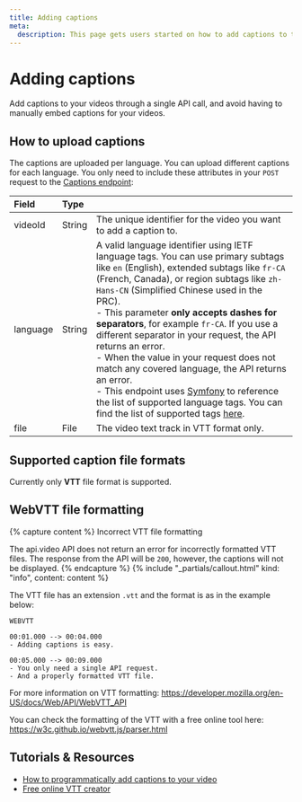 ```yaml
---
title: Adding captions
meta:
  description: This page gets users started on how to add captions to their videos using the api.video Captions endpoint.
---
```


# Adding captions

Add captions to your videos through a single API call, and avoid having to manually embed captions for your videos.

## How to upload captions

The captions are uploaded per language. You can upload different captions for each language. You only need to include these attributes in your `POST` request to the [Captions endpoint](/reference/api/Captions):

| Field    | Type   |                                                                                            |
| :------- | :----- | :----------------------------------------------------------------------------------------- |
| videoId  | String | The unique identifier for the video you want to add a caption to.                          |
| language | String | A valid language identifier using IETF language tags. You can use primary subtags like `en` (English), extended subtags like `fr-CA` (French, Canada), or region subtags like `zh-Hans-CN` (Simplified Chinese used in the PRC).<br>- This parameter **only accepts dashes for separators**, for example `fr-CA`. If you use a different separator in your request, the API returns an error.<br>- When the value in your request does not match any covered language, the API returns an error.<br>- This endpoint uses [Symfony](https://symfony.com) to reference the list of supported language tags. You can find the list of supported tags [here](https://github.com/symfony/symfony/blob/6.3/src/Symfony/Component/Intl/Resources/data/locales/meta.php). |
| file     | File   | The video text track in VTT format only.                                                   |

## Supported caption file formats

Currently only **VTT** file format is supported.

## WebVTT file formatting


{% capture content %}
Incorrect VTT file formatting

The api.video API does not return an error for incorrectly formatted VTT files. The response from the API will be `200`, however, the captions will not be displayed.
{% endcapture %}
{% include "_partials/callout.html" kind: "info", content: content %}

The VTT file has an extension `.vtt` and the format is as in the example below:

```text
WEBVTT

00:01.000 --> 00:04.000
- Adding captions is easy.

00:05.000 --> 00:09.000
- You only need a single API request.
- And a properly formatted VTT file.
```

For more information on VTT formatting: <https://developer.mozilla.org/en-US/docs/Web/API/WebVTT_API>

You can check the formatting of the VTT with a free online tool here: <https://w3c.github.io/webvtt.js/parser.html>

## Tutorials & Resources

- [How to programmatically add captions to your video](https://api.video/blog/tutorials/how-to-add-captions-to-your-videos/)
- [Free online VTT creator](https://www.vtt-creator.com/)